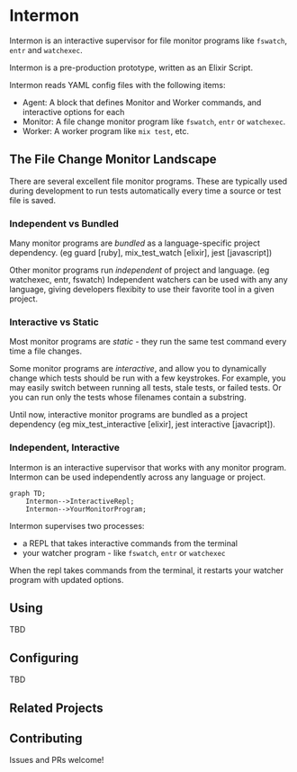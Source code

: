# Intermon

Intermon is an interactive supervisor for file monitor programs like `fswatch`, `entr` and `watchexec`.

Intermon is a pre-production prototype, written as an Elixir Script. 

Intermon reads YAML config files with the following items:

- Agent: A block that defines Monitor and Worker commands, and interactive options for each
- Monitor: A file change monitor program like `fswatch`, `entr` or `watchexec`.
- Worker: A worker program like `mix test`, etc.

## The File Change Monitor Landscape

There are several excellent file monitor programs.  These are typically used
during development to run tests automatically every time a source or test file
is saved.

### Independent vs Bundled

Many monitor programs are *bundled* as a language-specific project dependency.
(eg guard [ruby], mix_test_watch [elixir], jest [javascript])

Other monitor programs run *independent* of project and language. (eg
watchexec, entr, fswatch) Independent watchers can be used with any any
language, giving developers flexibity to use their favorite tool in a given
project.

### Interactive vs Static

Most monitor programs are *static* - they run the same test command every time
a file changes.

Some monitor programs are *interactive*, and allow you to dynamically change
which tests should be run with a few keystrokes.  For example, you may easily
switch between running all tests, stale tests, or failed tests.  Or you can run
only the tests whose filenames contain a substring.

Until now, interactive monitor programs are bundled as a project dependency (eg
mix_test_interactive [elixir], jest interactive [javacript]).  

### Independent, Interactive

Intermon is an interactive supervisor that works with any monitor program.
Intermon can be used independently across any language or project.

```mermaid
graph TD;
    Intermon-->InteractiveRepl;
    Intermon-->YourMonitorProgram;
```

Intermon supervises two processes:

- a REPL that takes interactive commands from the terminal
- your watcher program - like `fswatch`, `entr` or `watchexec`

When the repl takes commands from the terminal, it restarts your watcher
program with updated options.

## Using 


TBD 

## Configuring

TBD 

## Related Projects

## Contributing

Issues and PRs welcome!


